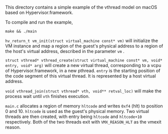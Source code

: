 This directory contains a simple example of the vthread model on macOS based on 
Hypervisor.framework. 

To compile and run the example, 

``` shell
make && ./main
```

`hv_return_t vm_init(struct virtual_machine const* vm)` will initialize the VM 
instance and map a region of the guest's physical address to a region of 
the host's virtual address, described in the parameter `vm` .

`struct vthread* vthread_create(struct virtual_machine const* vm, void* entry, void* arg)` 
will create a new virtual thread, corresponding to a vcpu of Hypervisor.framework, 
in a new pthread. `entry` is the starting position of the code segment of this 
virtual thread. It is represented by a host virtual address.

`void vthread_join(struct vthread* vth, void** retval_loc)` will make the 
process wait until `vth` finishes execution.

`main.c` allocates a region of memory `hltcode` and writes `0xf4` (hlt) to 
position 0 and 10. `hltcode` is used as the guest's physical memory. Two 
virtual threads are then created, with entry being `hltcode` and `hltcode+10` 
respectively. Both of the two threads exit with `VMX_REASON_HLT` as the vmexit
reason.
